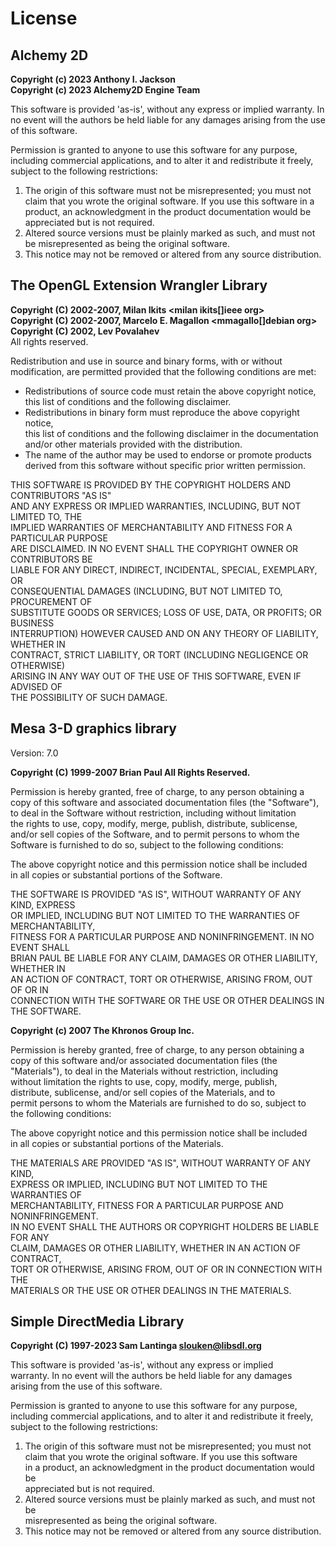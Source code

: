 # License

## Alchemy 2D

**Copyright (c) 2023 Anthony I. Jackson**  
**Copyright (c) 2023 Alchemy2D Engine Team**  

This software is provided 'as-is', without any express or implied
warranty. In no event will the authors be held liable for any damages
arising from the use of this software.

Permission is granted to anyone to use this software for any purpose,
including commercial applications, and to alter it and redistribute it
freely, subject to the following restrictions:

1. The origin of this software must not be misrepresented; you must not
   claim that you wrote the original software. If you use this software
   in a product, an acknowledgment in the product documentation would be
   appreciated but is not required.
2. Altered source versions must be plainly marked as such, and must not be
   misrepresented as being the original software.
3. This notice may not be removed or altered from any source distribution.

## The OpenGL Extension Wrangler Library

**Copyright (C) 2002-2007, Milan Ikits <milan ikits[]ieee org>**  
**Copyright (C) 2002-2007, Marcelo E. Magallon <mmagallo[]debian org>**  
**Copyright (C) 2002, Lev Povalahev**  
All rights reserved.  

Redistribution and use in source and binary forms, with or without  
modification, are permitted provided that the following conditions are met:

* Redistributions of source code must retain the above copyright notice,  
  this list of conditions and the following disclaimer.  
* Redistributions in binary form must reproduce the above copyright notice,  
  this list of conditions and the following disclaimer in the documentation  
  and/or other materials provided with the distribution.  
* The name of the author may be used to endorse or promote products  
  derived from this software without specific prior written permission.  

THIS SOFTWARE IS PROVIDED BY THE COPYRIGHT HOLDERS AND CONTRIBUTORS "AS IS"  
AND ANY EXPRESS OR IMPLIED WARRANTIES, INCLUDING, BUT NOT LIMITED TO, THE  
IMPLIED WARRANTIES OF MERCHANTABILITY AND FITNESS FOR A PARTICULAR PURPOSE  
ARE DISCLAIMED. IN NO EVENT SHALL THE COPYRIGHT OWNER OR CONTRIBUTORS BE  
LIABLE FOR ANY DIRECT, INDIRECT, INCIDENTAL, SPECIAL, EXEMPLARY, OR  
CONSEQUENTIAL DAMAGES (INCLUDING, BUT NOT LIMITED TO, PROCUREMENT OF  
SUBSTITUTE GOODS OR SERVICES; LOSS OF USE, DATA, OR PROFITS; OR BUSINESS  
INTERRUPTION) HOWEVER CAUSED AND ON ANY THEORY OF LIABILITY, WHETHER IN  
CONTRACT, STRICT LIABILITY, OR TORT (INCLUDING NEGLIGENCE OR OTHERWISE)  
ARISING IN ANY WAY OUT OF THE USE OF THIS SOFTWARE, EVEN IF ADVISED OF  
THE POSSIBILITY OF SUCH DAMAGE.  

## Mesa 3-D graphics library
  
Version:  7.0  
  
**Copyright (C) 1999-2007  Brian Paul   All Rights Reserved.**  
  
Permission is hereby granted, free of charge, to any person obtaining a  
copy of this software and associated documentation files (the "Software"),  
to deal in the Software without restriction, including without limitation  
the rights to use, copy, modify, merge, publish, distribute, sublicense,  
and/or sell copies of the Software, and to permit persons to whom the  
Software is furnished to do so, subject to the following conditions:  
  
The above copyright notice and this permission notice shall be included  
in all copies or substantial portions of the Software.  
  
THE SOFTWARE IS PROVIDED "AS IS", WITHOUT WARRANTY OF ANY KIND, EXPRESS  
OR IMPLIED, INCLUDING BUT NOT LIMITED TO THE WARRANTIES OF MERCHANTABILITY,  
FITNESS FOR A PARTICULAR PURPOSE AND NONINFRINGEMENT.  IN NO EVENT SHALL  
BRIAN PAUL BE LIABLE FOR ANY CLAIM, DAMAGES OR OTHER LIABILITY, WHETHER IN  
AN ACTION OF CONTRACT, TORT OR OTHERWISE, ARISING FROM, OUT OF OR IN  
CONNECTION WITH THE SOFTWARE OR THE USE OR OTHER DEALINGS IN THE SOFTWARE.  
  
**Copyright (c) 2007 The Khronos Group Inc.**  
  
Permission is hereby granted, free of charge, to any person obtaining a  
copy of this software and/or associated documentation files (the  
"Materials"), to deal in the Materials without restriction, including  
without limitation the rights to use, copy, modify, merge, publish,  
distribute, sublicense, and/or sell copies of the Materials, and to  
permit persons to whom the Materials are furnished to do so, subject to  
the following conditions:  
  
The above copyright notice and this permission notice shall be included  
in all copies or substantial portions of the Materials.  
  
THE MATERIALS ARE PROVIDED "AS IS", WITHOUT WARRANTY OF ANY KIND,  
EXPRESS OR IMPLIED, INCLUDING BUT NOT LIMITED TO THE WARRANTIES OF  
MERCHANTABILITY, FITNESS FOR A PARTICULAR PURPOSE AND NONINFRINGEMENT.  
IN NO EVENT SHALL THE AUTHORS OR COPYRIGHT HOLDERS BE LIABLE FOR ANY  
CLAIM, DAMAGES OR OTHER LIABILITY, WHETHER IN AN ACTION OF CONTRACT,  
TORT OR OTHERWISE, ARISING FROM, OUT OF OR IN CONNECTION WITH THE  
MATERIALS OR THE USE OR OTHER DEALINGS IN THE MATERIALS.  

## Simple DirectMedia Library

**Copyright (C) 1997-2023 Sam Lantinga <slouken@libsdl.org>**  
  
This software is provided 'as-is', without any express or implied  
warranty.  In no event will the authors be held liable for any damages  
arising from the use of this software.  

Permission is granted to anyone to use this software for any purpose,
including commercial applications, and to alter it and redistribute it
freely, subject to the following restrictions:
  
1. The origin of this software must not be misrepresented; you must not  
   claim that you wrote the original software. If you use this software  
   in a product, an acknowledgment in the product documentation would be  
   appreciated but is not required.  
2. Altered source versions must be plainly marked as such, and must not be  
   misrepresented as being the original software.  
3. This notice may not be removed or altered from any source distribution.  
